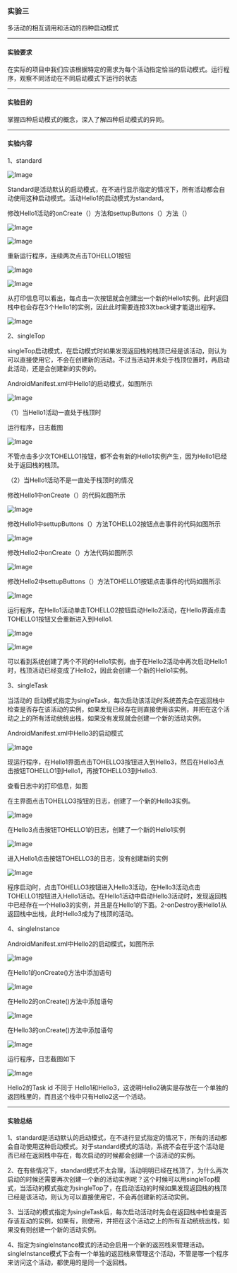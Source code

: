 ### 实验三

 多活动的相互调用和活动的四种启动模式

------

#### 实验要求

在实际的项目中我们应该根据特定的需求为每个活动指定恰当的启动模式。运行程序，观察不同活动在不同启动模式下运行的状态

------

#### 实验目的

掌握四种启动模式的概念，深入了解四种启动模式的异同。

------

#### 实验内容

1、standard 

![Image](https://github.com/mk272/2018118123_Android/raw/master/Lab_3/Lab3_pictures/1_1.png)

Standard是活动默认的启动模式，在不进行显示指定的情况下，所有活动都会自动使用这种启动模式。活动Hello1的启动模式为standard。

修改Hello1活动的onCreate（）方法和settupButtons（）方法（）

![Image](https://github.com/mk272/2018118123_Android/raw/master/Lab_3/Lab3_pictures/1_2.png)

![Image](https://github.com/mk272/2018118123_Android/raw/master/Lab_3/Lab3_pictures/1_3.png)

重新运行程序，连续两次点击TOHELLO1按钮

![Image](https://github.com/mk272/2018118123_Android/raw/master/Lab_3/Lab3_pictures/1_4.png)

![Image](https://github.com/mk272/2018118123_Android/raw/master/Lab_3/Lab3_pictures/1_5.png)

从打印信息可以看出，每点击一次按钮就会创建出一个新的Hello1实例。此时返回栈中也会存在3个Hello1的实例，因此此时需要连按3次back键才能退出程序。

![Image](https://github.com/mk272/2018118123_Android/raw/master/Lab_3/Lab3_pictures/1_6.png)

2、singleTop

singleTop启动模式，在启动模式时如果发现返回栈的栈顶已经是该活动，则认为可以直接使用它，不会在创建新的活动。不过当活动并未处于栈顶位置时，再启动此活动，还是会创建新的实例的。

AndroidManifest.xml中Hello1的启动模式，如图所示

![Image](https://github.com/mk272/2018118123_Android/raw/master/Lab_3/Lab3_pictures/2_1.png)

（1）当Hello1活动一直处于栈顶时

运行程序，日志截图

![Image](https://github.com/mk272/2018118123_Android/raw/master/Lab_3/Lab3_pictures/2_2.png)

不管点击多少次TOHELLO1按钮，都不会有新的Hello1实例产生，因为Hello1已经处于返回栈的栈顶。

（2）当Hello1活动不是一直处于栈顶时的情况

修改Hello1中onCreate（）的代码如图所示

![Image](https://github.com/mk272/2018118123_Android/raw/master/Lab_3/Lab3_pictures/2_3.png)

修改Hello1中settupButtons（）方法TOHELLO2按钮点击事件的代码如图所示

![Image](https://github.com/mk272/2018118123_Android/raw/master/Lab_3/Lab3_pictures/2_4.png)

修改Hello2中onCreate（）方法代码如图所示

![Image](https://github.com/mk272/2018118123_Android/raw/master/Lab_3/Lab3_pictures/2_5.png)

修改Hello2中settupButtons（）方法TOHELLO1按钮点击事件的代码如图所示

![Image](https://github.com/mk272/2018118123_Android/raw/master/Lab_3/Lab3_pictures/2_6.png)

运行程序，在Hello1活动单击TOHELLO2按钮启动Hello2活动，在Hello界面点击TOHELLO1按钮又会重新进入到Hello1.

![Image](https://github.com/mk272/2018118123_Android/raw/master/Lab_3/Lab3_pictures/2_7.png)

![Image](https://github.com/mk272/2018118123_Android/raw/master/Lab_3/Lab3_pictures/2_8.png)

可以看到系统创建了两个不同的Hello1实例，由于在Hello2活动中再次启动Hello1时，栈顶活动已经变成了Hello2，因此会创建一个新的Hello1实例。

3、singleTask

当活动的 启动模式指定为singleTask，每次启动该活动时系统首先会在返回栈中检查是否存在该活动的实例，如果发现已经存在则直接使用该实例，并把在这个活动之上的所有活动统统出栈，如果没有发现就会创建一个新的活动实例。

AndroidManifest.xml中Hello3的启动模式

![Image](https://github.com/mk272/2018118123_Android/raw/master/Lab_3/Lab3_pictures/3_1.png)

现运行程序，在Hello1界面点击TOHELLO3按钮进入到Hello3，然后在Hello3点击按钮TOHELLO1到Hello1，再按TOHELLO3到Hello3.

查看日志中的打印信息，如图

在主界面点击TOHELLO3按钮的日志，创建了一个新的Hello3实例。

![Image](https://github.com/mk272/2018118123_Android/raw/master/Lab_3/Lab3_pictures/3_2.png)

在Hello3点击按钮TOHELLO1的日志，创建了一个新的Hello1实例

![Image](https://github.com/mk272/2018118123_Android/raw/master/Lab_3/Lab3_pictures/3_3.png)

进入Hello1点击按钮TOHELLO3的日志，没有创建新的实例

![Image](https://github.com/mk272/2018118123_Android/raw/master/Lab_3/Lab3_pictures/3_4.png)

程序启动时，点击TOHELLO3按钮进入Hello3活动，在Hello3活动点击TOHELLO1按钮进入Hello1活动。在Hello1活动中启动Hello3活动时，发现返回栈中已经存在一个Hello3的实例，并且是在Hello1的下面。2-onDestroy表Hello1从返回栈中出栈，此时Hello3成为了栈顶的活动。

4、singleInstance

AndroidManifest.xml中Hello2的启动模式，如图所示

![Image](https://github.com/mk272/2018118123_Android/raw/master/Lab_3/Lab3_pictures/4_1.png)

在Hello1的onCreate()方法中添加语句

![Image](https://github.com/mk272/2018118123_Android/raw/master/Lab_3/Lab3_pictures/4_2.png)

在Hello2的onCreate()方法中添加语句

![Image](https://github.com/mk272/2018118123_Android/raw/master/Lab_3/Lab3_pictures/4_3.png)

在Hello3的onCreate()方法中添加语句

![Image](https://github.com/mk272/2018118123_Android/raw/master/Lab_3/Lab3_pictures/4_4.png)

运行程序，日志截图如下

![Image](https://github.com/mk272/2018118123_Android/raw/master/Lab_3/Lab3_pictures/4_5.png)

Hello2的Task id 不同于 Hello1和Hello3，这说明Hello2确实是存放在一个单独的返回栈里的，而且这个栈中只有Hello2这一个活动。

------

#### 实验总结

1、standard是活动默认的启动模式，在不进行显式指定的情况下，所有的活动都会自动使用这种启动模式。对于standard模式的活动，系统不会在乎这个活动是否已经在返回栈中存在，每次启动的时候都会创建一个该活动的实例。

2、在有些情况下，standard模式不太合理，活动明明已经在栈顶了，为什么再次启动的时候还需要再次创建一个新的活动实例呢？这个时候可以用singleTop模式，当活动的模式指定为singleTop了，在启动活动的时候如果发现返回栈的栈顶已经是该活动，则认为可以直接使用它，不会再创建新的活动实例。

3、当活动的模式指定为singleTask后，每次启动活动时先会在返回栈中检查是否存该互动的实例，如果有，则使用，并把在这个活动之上的所有互动统统出栈，如果没有则创建一个新的活动实例。

4、指定为singleInstance模式的活动会启用一个新的返回栈来管理活动。singleInstance模式下会有一个单独的返回栈来管理这个活动，不管是哪一个程序来访问这个活动，都使用的是同一个返回栈。